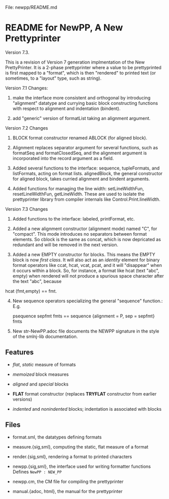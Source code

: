File: newpp/README.md

# README for NewPP, A New Prettyprinter

Version 7.3.

This is a revision of Version 7 generation implmentation of the New
PrettyPrinter. It is a 2-phase prettyprinter where a value to be
prettyprinted is first mapped to a "format", which is then "rendered"
to printed text (or sometimes, to a "layout" type, such as string).

Version 7.1 Changes:

1. make the interface more consistent and orthogonal by introducing
"alignment" datatype and currying basic block constructing functions
with respect to alignment and indentation (bindent).

2. add "generic" version of formatList taking an alignment argument.

Version 7.2 Changes

1. BLOCK format constructor renamed ABLOCK (for aligned block).

2. Alignment replaces separator argument for several functions, such
as formatSeq and formatClosedSeq, and the alignment argument is
incorporated into the record argument as a field.

3. Added several functions to the interface: sequence, tupleFormats,
and listFormats, acting on format lists. alignedBlock, the general
constructor for aligned block, takes curried alignment and bindent
arguments.

4. Added functions for managing the line width: setLineWidthFun, 
resetLineWidthFun, getLineWidth. These are used to isolate the prettyprinter
library from compiler internals like Control.Print.lineWidth.

Version 7.3 Changes

1. Added functions to the interface: labeled, printFormat, etc.

2. Added a new alignment constructor (alignment mode) named "C", for
"compact".  This mode introduces no separators between format
elements.  So cblock is the same as concat, which is now depricated as
redundant and will be removed in the next version.

3. Added a new EMPTY constructor for blocks.  This means the EMPTY
block is now _first class_.  It will also act as an _identity_ element
for binary format operators like ccat, hcat, vcat, pcat, and it will
"disappear" when it occurs within a block.  So, for instance, a format
like hcat (text "abc", empty) when rendered will not produce a
spurious space character after the text "abc", because

  hcat (fmt,empty) == fmt.

4. New sequence operators specializing the general "sequence" function.: E.g.

    psequence sepfmt fmts == sequence {alignment = P, sep = sepfmt} fmts

5. New str-NewPP.adoc file documents the NEWPP signature in the style
   of the smlnj-lib documentation.


## Features

- _flat_, _static_ measure of formats

- _memoized_ block measures

- _aligned_ and _special_ blocks

- **FLAT** format constructor (replaces **TRYFLAT** constructor from earlier versions)

- _indented_ and _nonindented_ blocks; indentation is associated with
  blocks


## Files

- format.sml, the datatypes defining formats

- measure.{sig,sml}, computing the static, flat measure of a format

- render.{sig,sml}, rendering a format to printed characters

- newpp.{sig,sml}, the interface used for writing formatter functions
             Defines `NewPP : NEW_PP`

- newpp.cm, the CM file for compiling the prettyprinter

- manual.{adoc, html}, the manual for the prettyprinter
